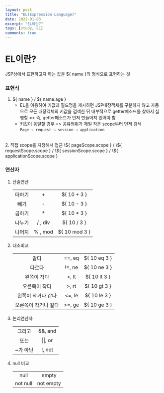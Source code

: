 ```yaml
---
layout: post
title: "EL(Expression Language)"
date: 2022-01-03
excerpt: "EL이란?"
tags: [study, EL]
comments: true
---
```



<h1> EL이란? </h1>
 JSP상에서 표현하고자 하는 값을 ${ name }의 형식으로 표현하는 것
 <br>
 
 <h3> 표현식 </h3>

 1. \${ name } / ${ name.age }
	- EL을 이용하여 키값과 필드명을 제시하면 JSP내장객체를 구분하지 않고 자동으로 모든 내장객체의 키값을 검색한 뒤 내부적으로 getter메소드를 찾아서 실행함 => 즉, getter메소드가 먼저 만들어져 있어야 함<br>
	- 키값이 동일할 경우 => 공유범위가 제일 작은 scope부터 먼저 검색<br>```Page → request → session → application```
 <br>
 2. 직접 scope를 지정해서 접근
 	\${ pageScope.scope } / \${ requestScope.scope } /  \${ sessionScope.scope } / \${ applicationScope.scope }
 <br>


<h3> 연산자 </h3>

 1. 산술연산<br>
	<table >
		<tr align="center">
			<td>더하기</td>
			<td>+</td>
			<td>${ 10 + 3 }</td>
		</tr>
		<tr align="center">
			<td>빼기</td>
			<td>-</td>
			<td>${ 10 - 3 }</td>
		</tr>
		<tr align="center">
			<td>곱하기</td>
			<td>*</td>
			<td>${ 10 * 3 }</td>
		</tr>
		<tr align="center">
			<td>나누기</td>
			<td>/ , div</td>
			<td>${ 10 / 3 }</td>
		</tr>
		<tr align="center">
			<td>나머지</td>
			<td>% , mod</td>
			<td>${ 10 mod 3 }</td>
		</tr>
	</table>

 2. 대소비교<br>
	<table >
		<tr align="center">
			<td>같다</td>
			<td>==, eq</td>
			<td>${ 10 eq 3 }</td>
		</tr>
		<tr align="center">
			<td>다르다</td>
			<td>!=, ne</td>
			<td>${ 10 ne 3 }</td>
		</tr>
		<tr align="center">
			<td>왼쪽이 작다</td>
			<td><, lt </td>
			<td>${ 10 lt 3 }</td>
		</tr>
		<tr align="center">
			<td>오른쪽이 작다</td>
			<td>>, rt</td>
			<td>${ 10 gt 3 }</td>
		</tr>
		<tr align="center">
			<td>왼쪽이 작거나 같다</td>
			<td><=, le</td>
			<td>${ 10 le 3 }</td>
		</tr>
		<tr align="center">
			<td>오른쪽이 작거나 같다</td>
			<td>>=, ge</td>
			<td>${ 10 ge 3 }</td>
		</tr>
	</table>
 
 3. 논리연산자<br>
	<table >
		<tr align="center">
			<td>그리고</td>
			<td>&&, and</td>
		</tr>
		<tr align="center">
			<td>또는</td>
			<td>||, or</td>
		</tr>
		<tr align="center">
			<td>~가 아닌</td>
			<td>!, not</td>
		</tr>
	</table>

 4. null 비교<br>
	<table >
		<tr align="center">
			<td>null</td>
			<td>empty</td>
		</tr>
		<tr align="center">
			<td>not null</td>
			<td>not empty</td>
		</tr>
	</table>
<br>

